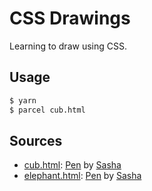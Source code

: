 # CSS Drawings

Learning to draw using CSS.

## Usage

```bash
$ yarn
$ parcel cub.html
```

## Sources

- [cub.html](./cub.html): [Pen](https://codepen.io/sashatran/pen/BpoLeE) by [Sasha](https://codepen.io/sashatran)
- [elephant.html](./elephant.html): [Pen](https://codepen.io/sashatran/pen/JEGJyz) by [Sasha](https://codepen.io/sashatran)
